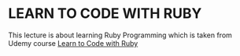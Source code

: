 # LEARN TO CODE WITH RUBY

This lecture is about learning Ruby Programming which is taken from Udemy course [Learn to Code with Ruby](https://www.udemy.com/course/learn-to-code-with-ruby-lang/)
